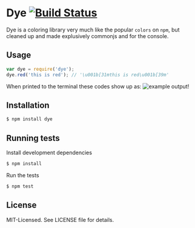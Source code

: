 # Dye [![Build Status](https://secure.travis-ci.org/clux/logule.png)](http://travis-ci.org/clux/dye)

Dye is a coloring library very much like the popular `colors` on `npm`, but cleaned up and made explusively commonjs and for the console.


## Usage

```js
var dye = require('dye');
dye.red('this is red'); // '\u001b[31mthis is red\u001b[39m'
```

When printed to the terminal these codes show up as:
![example output!](https://github.com/clux/dye/raw/master/imgs/output.png)

## Installation

```bash
$ npm install dye
```

## Running tests
Install development dependencies

```bash
$ npm install
```

Run the tests

```bash
$ npm test
```

## License
MIT-Licensed. See LICENSE file for details.
